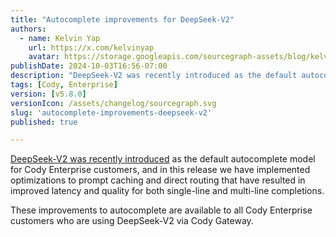 ```yaml
---
title: "Autocomplete improvements for DeepSeek-V2"
authors:
  - name: Kelvin Yap
    url: https://x.com/kelvinyap
    avatar: https://storage.googleapis.com/sourcegraph-assets/blog/kelvin_avatar.png
publishDate: 2024-10-03T16:56-07:00
description: "DeepSeek-V2 was recently introduced as the default autocomplete model for Cody Enterprise customers, and we have implemented optimizations to prompt caching and direct routing that have resulted in improved latency and quality for both single-line and multi-line completions."
tags: [Cody, Enterprise]
version: [v5.8.0]
versionIcon: /assets/changelog/sourcegraph.svg
slug: 'autocomplete-improvements-deepseek-v2'
published: true

---
```


[DeepSeek-V2 was recently introduced](https://sourcegraph.com/changelog/default-enterprise-models) as the default autocomplete model for Cody Enterprise customers, and in this release we have implemented optimizations to prompt caching and direct routing that have resulted in improved latency and quality for both single-line and multi-line completions.

These improvements to autocomplete are available to all Cody Enterprise customers who are using DeepSeek-V2 via Cody Gateway.